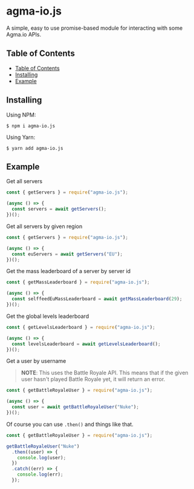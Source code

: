 # agma-io.js

A simple, easy to use promise-based module for interacting with some Agma.io APIs.

## Table of Contents

  - [Table of Contents](#table-of-contents)
  - [Installing](#installing)
  - [Example](#example)

## Installing

Using NPM:

```
$ npm i agma-io.js
```

Using Yarn:

```
$ yarn add agma-io.js
```

## Example

Get all servers

```js
const { getServers } = require("agma-io.js");

(async () => {
  const servers = await getServers();
})();
```

Get all servers by given region

```js
const { getServers } = require("agma-io.js");

(async () => {
  const euServers = await getServers("EU");
})();
```

Get the mass leaderboard of a server by server id

```js
const { getMassLeaderboard } = require("agma-io.js");

(async () => {
  const selffeedEuMassLeaderboard = await getMassLeaderboard(29);
})();
```

Get the global levels leaderboard

```js
const { getLevelsLeaderboard } = require("agma-io.js");

(async () => {
  const levelsLeaderboard = await getLevelsLeaderboard();
})();
```

Get a user by username

> **NOTE**: This uses the Battle Royale API. This means that if the given user hasn't played Battle Royale yet, it will return an error.

```js
const { getBattleRoyaleUser } = require("agma-io.js");

(async () => {
  const user = await getBattleRoyaleUser("Nuke");
})();
```

Of course you can use `.then()` and things like that.

```js
const { getBattleRoyaleUser } = require("agma-io.js");

getBattleRoyaleUser("Nuke")
  .then((user) => {
    console.log(user);
  })
  .catch((err) => {
    console.log(err);
  });
```
